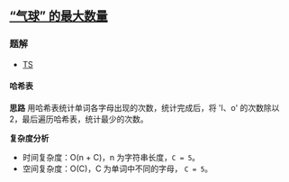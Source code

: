 ## [“气球” 的最大数量](https://leetcode-cn.com/problems/maximum-number-of-balloons/)
### 题解
+ [TS](../../ts/1280/1189.ts)

#### 哈希表
**思路**
用哈希表统计单词各字母出现的次数，统计完成后，将 'l、o' 的次数除以 2，最后遍历哈希表，统计最少的次数。

**复杂度分析**
+ 时间复杂度：O(n + C)，n 为字符串长度，`C = 5`。
+ 空间复杂度：O(C)，C 为单词中不同的字母， `C = 5`。
